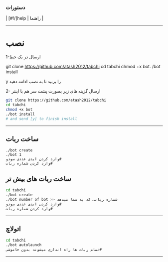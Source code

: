 

### دستورات


| [#!/]help | راهنما  |


* * *

# نصب

1-ارسال در یک خط

git clone https://github.com/atash2012/tabchi cd tabchi chmod +x bot. /bot install

y
را بزنید تا به نصب ادامه دهید

2- ارسال گزینه های زیر بصورت پشت سر هم  با اینتر

```sh
git clone https://github.com/atash2012/tabchi
cd tabchi
chmod +x bot
./bot install
# and send [y] to finish install
```
* * *
## ساخت ربات
```
./bot create
./bot 1
وارد کردن ایدی عددی سودو#
وارد کردن شماره ربات#
```
## ساخت ربات های بیش تر

```sh
cd tabchi
./bot create
./bot number of bot >> شماره رباتی که به شما میدهد
وارد کردن ایدی عددی سودو#
وارد کردن شماره ربات#
```
* * *
## اتولاچ
```sh
cd tabchi
./bot autolaunch
تمام ربات ها راه اندازی میشوند بدون خاموشی#
```
***

